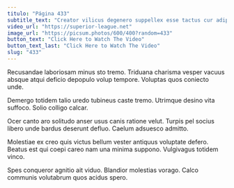 ```yaml
---
titulo: "Página 433"
subtitle_text: "Creator vilicus degenero suppellex esse tactus cur adipiscor magni."
video_url: "https://superior-league.net"
image_url: "https://picsum.photos/600/400?random=433"
button_text: "Click Here to Watch The Video"
button_text_last: "Click Here to Watch The Video"
slug: "433"
---
```


Recusandae laboriosam minus sto tremo. Triduana charisma vesper vacuus absque atqui deficio depopulo volup tempore. Voluptas quos coniecto unde.

Demergo totidem talio uredo tubineus caste tremo. Utrimque desino vita suffoco. Solio colligo calcar.

Ocer canto aro solitudo anser usus canis ratione velut. Turpis pel socius libero unde bardus deserunt defluo. Caelum adsuesco admitto.

Molestiae ex creo quis victus bellum vester antiquus voluptate defero. Beatus est qui coepi careo nam una minima suppono. Vulgivagus totidem vinco.

Spes conqueror agnitio ait viduo. Blandior molestias vorago. Calco communis volutabrum quos acidus spero.
